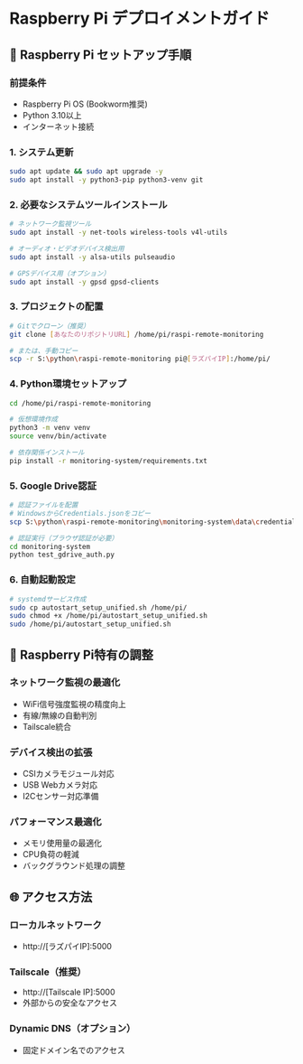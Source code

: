 # Raspberry Pi デプロイメントガイド

## 🍓 Raspberry Pi セットアップ手順

### 前提条件
- Raspberry Pi OS (Bookworm推奨)
- Python 3.10以上
- インターネット接続

### 1. システム更新
```bash
sudo apt update && sudo apt upgrade -y
sudo apt install -y python3-pip python3-venv git
```

### 2. 必要なシステムツールインストール
```bash
# ネットワーク監視ツール
sudo apt install -y net-tools wireless-tools v4l-utils

# オーディオ・ビデオデバイス検出用
sudo apt install -y alsa-utils pulseaudio

# GPSデバイス用（オプション）
sudo apt install -y gpsd gpsd-clients
```

### 3. プロジェクトの配置
```bash
# Gitでクローン（推奨）
git clone [あなたのリポジトリURL] /home/pi/raspi-remote-monitoring

# または、手動コピー
scp -r S:\python\raspi-remote-monitoring pi@[ラズパイIP]:/home/pi/
```

### 4. Python環境セットアップ
```bash
cd /home/pi/raspi-remote-monitoring

# 仮想環境作成
python3 -m venv venv
source venv/bin/activate

# 依存関係インストール
pip install -r monitoring-system/requirements.txt
```

### 5. Google Drive認証
```bash
# 認証ファイルを配置
# WindowsからCredentials.jsonをコピー
scp S:\python\raspi-remote-monitoring\monitoring-system\data\credentials\credentials.json pi@[ラズパイIP]:/home/pi/raspi-remote-monitoring/monitoring-system/data/credentials/

# 認証実行（ブラウザ認証が必要）
cd monitoring-system
python test_gdrive_auth.py
```

### 6. 自動起動設定
```bash
# systemdサービス作成
sudo cp autostart_setup_unified.sh /home/pi/
sudo chmod +x /home/pi/autostart_setup_unified.sh
sudo /home/pi/autostart_setup_unified.sh
```

## 🔧 Raspberry Pi特有の調整

### ネットワーク監視の最適化
- WiFi信号強度監視の精度向上
- 有線/無線の自動判別
- Tailscale統合

### デバイス検出の拡張
- CSIカメラモジュール対応
- USB Webカメラ対応
- I2Cセンサー対応準備

### パフォーマンス最適化
- メモリ使用量の最適化
- CPU負荷の軽減
- バックグラウンド処理の調整

## 🌐 アクセス方法

### ローカルネットワーク
- http://[ラズパイIP]:5000

### Tailscale（推奨）
- http://[Tailscale IP]:5000
- 外部からの安全なアクセス

### Dynamic DNS（オプション）
- 固定ドメイン名でのアクセス
